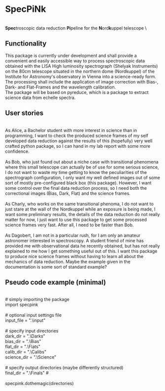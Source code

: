 # SpecPiNk
\
**Spec**troscopic data reduction **Pi**peline for the **N**ord**k**uppel telescope
\
## Functionality
This package is currently under development and shall provide a convenient and easily accessible way to process
spectroscopic data obtained with the LISA High luminosity spectrograph (Shelyak Instruments) on the 80cm telescope
situated in the northern dome (Nordkuppel) of the Institute for Astronomy's observatory in Vienna into a science-ready form.
\
The processing shall include the application of image correction with Bias-, Dark- and Flat-Frames and the wavelength
calibration.
\
The package will be based on pyreduce, which is a package to extract science data from echelle spectra.

## User stories
\
As Alice, a Bachelor student with more interest in science than in programming, I want to check the produced science
frames of my self developed data reduction against the results of this (hopefully) very well crafted python package,
so I can hand in my lab report with some more confidence.
\
\
As Bob, who just found out about a niche case with transitional phenomena where this small telescope can actually be of
use for some serious science, I do not want to waste my time getting to know the peculiarities of the spectrograph
configuration, I only want my well defined images out of some sort of mostly pre-configured black box (this package).
However, I want some control over the final data reduction process, so I need both the correctional images (Bias, Dark,
Flat) and the science frames.
\
\
As Charly, who works on the same transitional phenoma, I do not want to just stare at the wall of the Nordkuppel while
an exposure is being made, I want some preliminary results, the details of the data reduction do not really
matter for now, I just want to use this package to get some processed science frames very fast. After all, I need to be faster than Bob.
\
\
As Dagobert, I am not in a particular rush, for I am only an amateur astronomer interested in spectroscopy. A student
friend of mine has provided me with observational data he recently obtained, but has not really explained to me how I
get something useful out of this. I want this package to produce nice science frames without having to learn all about
the mechanics of data reduction. Maybe the example given in the documentation is some sort of standard example?

## Pseudo code example (minimal)
\
\# simply importing the package
\
import specpink 
\
\
\# optional input settings file
\
input_file = ".\input" 
\
\
\# specify input directories
\
dark_dir = ".\Darks"
\
bias_dir = ".\Bias"
\
flat_dir = ".\Flats"
\
calib_dir = ".\Calibs"
\
science_dir = ".\Science"
\
\
\# specify output directories (maybe differently structured)
\
final_dir = ".\Finals" #
\
\
specpink.dothemagic(directories)